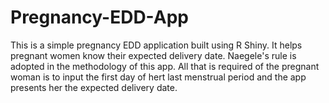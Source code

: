 # Pregnancy-EDD-App
This is a simple pregnancy EDD application built using R Shiny. It helps pregnant women know their expected delivery date. 
Naegele's rule is adopted in the methodology of this app. All that is required of the pregnant woman is to input the first day of hert last menstrual period and the app
presents her the expected delivery date.
